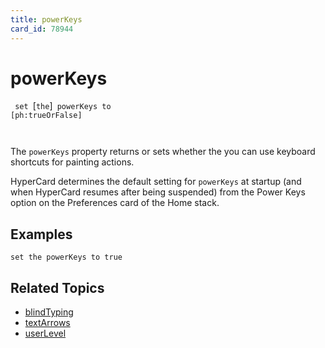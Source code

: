 ```yaml
---
title: powerKeys
card_id: 78944
---
```


# powerKeys

<code> set </code>[<code>the</code>]<code> powerKeys to [ph:trueOrFalse]

</code>The <code>powerKeys</code> property returns or sets whether the you can use keyboard shortcuts for painting actions.

HyperCard determines the default setting for <code>powerKeys</code> at startup (and when HyperCard resumes after being suspended) from the Power Keys option on the Preferences card of the Home stack. 


## Examples

```
set the powerKeys to true
```

## Related Topics

* [blindTyping](/HyperTalkReference/properties/blindTyping)
* [textArrows](/HyperTalkReference/properties/textArrows)
* [userLevel](/HyperTalkReference/properties/userLevel)
